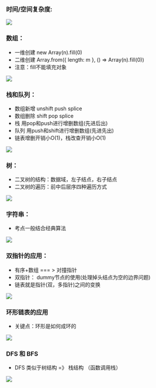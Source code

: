 <a name="XcUmi"></a>
### 时间/空间复杂度:
![](https://cdn.nlark.com/yuque/0/2023/jpeg/29453752/1692162135478-1bda58fb-c850-4130-8cac-1f784a78554c.jpeg)
<a name="LuuMG"></a>
### 数组：

- 一维创建 new Array(n).fill(0)
- 二维创建 Array.from({ length: m }, () => Array(n).fill(0))
- 注意：fill不能填充对象

![](https://cdn.nlark.com/yuque/0/2023/jpeg/29453752/1692627111217-9bff4d41-5675-499e-be4c-996f5de20808.jpeg)

<a name="WvCuq"></a>
### 栈和队列：

- 数组新增 unshift push splice
- 数组删除 shift pop splice
- 栈 用pop和push进行增删数组(先进后出)
- 队列 用push和shift进行增删数组(先进先出)
- 链表增删开销小O(1)，栈改查开销小O(1)

![](https://cdn.nlark.com/yuque/0/2023/jpeg/29453752/1692238461275-f2721ae7-68c5-4b64-a7e3-a70e67389d24.jpeg)
<a name="Kb5gB"></a>
### 树：

- 二叉树的结构：数据域，左子结点，右子结点
- 二叉树的遍历：前中后层序四种遍历方式

![](https://cdn.nlark.com/yuque/0/2023/jpeg/29453752/1692155679298-29a3891a-b688-4bd7-91e1-62e44b9069f9.jpeg)
<a name="oG4Es"></a>
### 字符串：

- 考点一般结合经典算法

![](https://cdn.nlark.com/yuque/0/2023/jpeg/29453752/1692440557086-eaf9e55d-9a3d-4d58-91d1-dfc1c61716e8.jpeg)
<a name="jN5rk"></a>
### 双指针的应用：

- 有序+数组 === > 对撞指针
- 双指针： dummy节点的使用(处理掉头结点为空的边界问题)
- 链表就是指针(双，多指针)之间的变换

![](https://cdn.nlark.com/yuque/0/2023/jpeg/29453752/1692285476197-1991d0f8-45b6-445b-b700-e3bb922eddb4.jpeg)
<a name="iFDpC"></a>
### 环形链表的应用

- 关键点：环形是如何成环的

![](https://cdn.nlark.com/yuque/0/2023/jpeg/29453752/1692349540819-5f92db5a-e31a-4fa0-a665-33313d144ccd.jpeg)

<a name="sMATZ"></a>
### DFS 和 BFS

- DFS 类似于树结构  =》 栈结构 （函数调用栈）

![](https://cdn.nlark.com/yuque/0/2023/jpeg/29453752/1692707978501-fc814fd9-99f4-44f0-bc94-fae788f5405b.jpeg)
